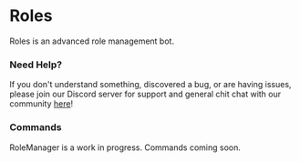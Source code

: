 # Roles

Roles is an advanced role management bot.

### Need Help?
If you don't understand something, discovered a bug, or are having issues, please join our Discord server for support and general chit chat with our community [here](https://discord.gg/XtX9wx3qre)!

### Commands
RoleManager is a work in progress. Commands coming soon.
